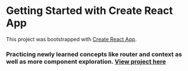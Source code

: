 # Getting Started with Create React App

This project was bootstrapped with [Create React App](https://github.com/facebook/create-react-app).

### Practicing newly learned concepts like router and context as well as more component exploration. [View project here](https://steve-code16.github.io/my-first-react-app/)
